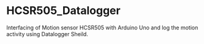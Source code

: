 # HCSR505_Datalogger
Interfacing of Motion sensor HCSR505 with Arduino Uno and log the motion activity using Datalogger Sheild.
